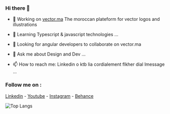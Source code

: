 ### Hi there 👋

- 🔭 Working on [vector.ma](https://vector.ma) The moroccan plateform for vector logos and illustrations 

- 🌱 Learning Typescript & javascript technologies ...

- 👯 Looking for angular developers to collaborate on vector.ma

- 💬 Ask me about Design and Dev ...

- 📫 How to reach me: Linkedin o ktb lia cordialement flkher dial lmessage ...

### Follow me on :

[Linkedin](https://www.linkedin.com/in/agoulziprod) -
[Youtube](https://www.youtube.com/channel/UC3KZfYHqufKyWvDyKq8kqWA) -
[Instagram](https://www.instagram.com/agoulziprod/) -
[Behance](https://www.behance.net/agoulziprod)

![Top Langs](https://github-readme-stats.vercel.app/api/top-langs/?username=agoulziprod&hide=TeX&layout=compact)

<!--
**agoulziprod/agoulziprod** is a ✨ _special_ ✨ repository because its `README.md` (this file) appears on your GitHub profile.

Here are some ideas to get you started:

- 🔭 I’m currently working on ...
- 🌱 I’m currently learning ...
- 👯 I’m looking to collaborate on ...
- 🤔 I’m looking for help with ...
- 💬 Ask me about ...
- 📫 How to reach me: ...
- 😄 Pronouns: ...
- ⚡ Fun fact: ...
-->

